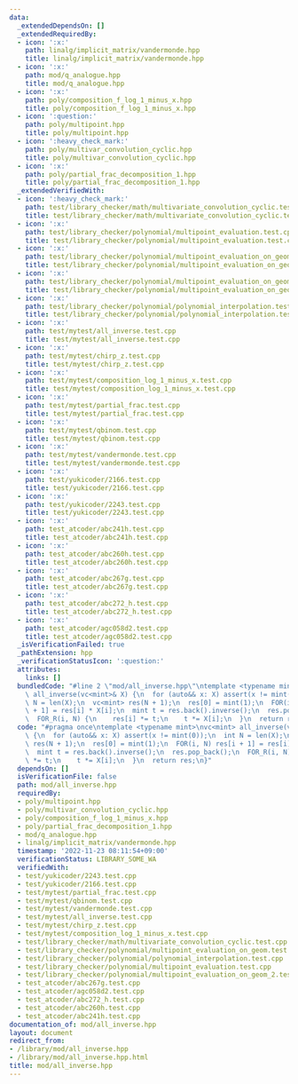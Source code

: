 ```yaml
---
data:
  _extendedDependsOn: []
  _extendedRequiredBy:
  - icon: ':x:'
    path: linalg/implicit_matrix/vandermonde.hpp
    title: linalg/implicit_matrix/vandermonde.hpp
  - icon: ':x:'
    path: mod/q_analogue.hpp
    title: mod/q_analogue.hpp
  - icon: ':x:'
    path: poly/composition_f_log_1_minus_x.hpp
    title: poly/composition_f_log_1_minus_x.hpp
  - icon: ':question:'
    path: poly/multipoint.hpp
    title: poly/multipoint.hpp
  - icon: ':heavy_check_mark:'
    path: poly/multivar_convolution_cyclic.hpp
    title: poly/multivar_convolution_cyclic.hpp
  - icon: ':x:'
    path: poly/partial_frac_decomposition_1.hpp
    title: poly/partial_frac_decomposition_1.hpp
  _extendedVerifiedWith:
  - icon: ':heavy_check_mark:'
    path: test/library_checker/math/multivariate_convolution_cyclic.test.cpp
    title: test/library_checker/math/multivariate_convolution_cyclic.test.cpp
  - icon: ':x:'
    path: test/library_checker/polynomial/multipoint_evaluation.test.cpp
    title: test/library_checker/polynomial/multipoint_evaluation.test.cpp
  - icon: ':x:'
    path: test/library_checker/polynomial/multipoint_evaluation_on_geom.test.cpp
    title: test/library_checker/polynomial/multipoint_evaluation_on_geom.test.cpp
  - icon: ':x:'
    path: test/library_checker/polynomial/multipoint_evaluation_on_geom_2.test.cpp
    title: test/library_checker/polynomial/multipoint_evaluation_on_geom_2.test.cpp
  - icon: ':x:'
    path: test/library_checker/polynomial/polynomial_interpolation.test.cpp
    title: test/library_checker/polynomial/polynomial_interpolation.test.cpp
  - icon: ':x:'
    path: test/mytest/all_inverse.test.cpp
    title: test/mytest/all_inverse.test.cpp
  - icon: ':x:'
    path: test/mytest/chirp_z.test.cpp
    title: test/mytest/chirp_z.test.cpp
  - icon: ':x:'
    path: test/mytest/composition_log_1_minus_x.test.cpp
    title: test/mytest/composition_log_1_minus_x.test.cpp
  - icon: ':x:'
    path: test/mytest/partial_frac.test.cpp
    title: test/mytest/partial_frac.test.cpp
  - icon: ':x:'
    path: test/mytest/qbinom.test.cpp
    title: test/mytest/qbinom.test.cpp
  - icon: ':x:'
    path: test/mytest/vandermonde.test.cpp
    title: test/mytest/vandermonde.test.cpp
  - icon: ':x:'
    path: test/yukicoder/2166.test.cpp
    title: test/yukicoder/2166.test.cpp
  - icon: ':x:'
    path: test/yukicoder/2243.test.cpp
    title: test/yukicoder/2243.test.cpp
  - icon: ':x:'
    path: test_atcoder/abc241h.test.cpp
    title: test_atcoder/abc241h.test.cpp
  - icon: ':x:'
    path: test_atcoder/abc260h.test.cpp
    title: test_atcoder/abc260h.test.cpp
  - icon: ':x:'
    path: test_atcoder/abc267g.test.cpp
    title: test_atcoder/abc267g.test.cpp
  - icon: ':x:'
    path: test_atcoder/abc272_h.test.cpp
    title: test_atcoder/abc272_h.test.cpp
  - icon: ':x:'
    path: test_atcoder/agc058d2.test.cpp
    title: test_atcoder/agc058d2.test.cpp
  _isVerificationFailed: true
  _pathExtension: hpp
  _verificationStatusIcon: ':question:'
  attributes:
    links: []
  bundledCode: "#line 2 \"mod/all_inverse.hpp\"\ntemplate <typename mint>\nvc<mint>\
    \ all_inverse(vc<mint>& X) {\n  for (auto&& x: X) assert(x != mint(0));\n  int\
    \ N = len(X);\n  vc<mint> res(N + 1);\n  res[0] = mint(1);\n  FOR(i, N) res[i\
    \ + 1] = res[i] * X[i];\n  mint t = res.back().inverse();\n  res.pop_back();\n\
    \  FOR_R(i, N) {\n    res[i] *= t;\n    t *= X[i];\n  }\n  return res;\n}\n"
  code: "#pragma once\ntemplate <typename mint>\nvc<mint> all_inverse(vc<mint>& X)\
    \ {\n  for (auto&& x: X) assert(x != mint(0));\n  int N = len(X);\n  vc<mint>\
    \ res(N + 1);\n  res[0] = mint(1);\n  FOR(i, N) res[i + 1] = res[i] * X[i];\n\
    \  mint t = res.back().inverse();\n  res.pop_back();\n  FOR_R(i, N) {\n    res[i]\
    \ *= t;\n    t *= X[i];\n  }\n  return res;\n}"
  dependsOn: []
  isVerificationFile: false
  path: mod/all_inverse.hpp
  requiredBy:
  - poly/multipoint.hpp
  - poly/multivar_convolution_cyclic.hpp
  - poly/composition_f_log_1_minus_x.hpp
  - poly/partial_frac_decomposition_1.hpp
  - mod/q_analogue.hpp
  - linalg/implicit_matrix/vandermonde.hpp
  timestamp: '2022-11-23 08:11:54+09:00'
  verificationStatus: LIBRARY_SOME_WA
  verifiedWith:
  - test/yukicoder/2243.test.cpp
  - test/yukicoder/2166.test.cpp
  - test/mytest/partial_frac.test.cpp
  - test/mytest/qbinom.test.cpp
  - test/mytest/vandermonde.test.cpp
  - test/mytest/all_inverse.test.cpp
  - test/mytest/chirp_z.test.cpp
  - test/mytest/composition_log_1_minus_x.test.cpp
  - test/library_checker/math/multivariate_convolution_cyclic.test.cpp
  - test/library_checker/polynomial/multipoint_evaluation_on_geom.test.cpp
  - test/library_checker/polynomial/polynomial_interpolation.test.cpp
  - test/library_checker/polynomial/multipoint_evaluation.test.cpp
  - test/library_checker/polynomial/multipoint_evaluation_on_geom_2.test.cpp
  - test_atcoder/abc267g.test.cpp
  - test_atcoder/agc058d2.test.cpp
  - test_atcoder/abc272_h.test.cpp
  - test_atcoder/abc260h.test.cpp
  - test_atcoder/abc241h.test.cpp
documentation_of: mod/all_inverse.hpp
layout: document
redirect_from:
- /library/mod/all_inverse.hpp
- /library/mod/all_inverse.hpp.html
title: mod/all_inverse.hpp
---
```


